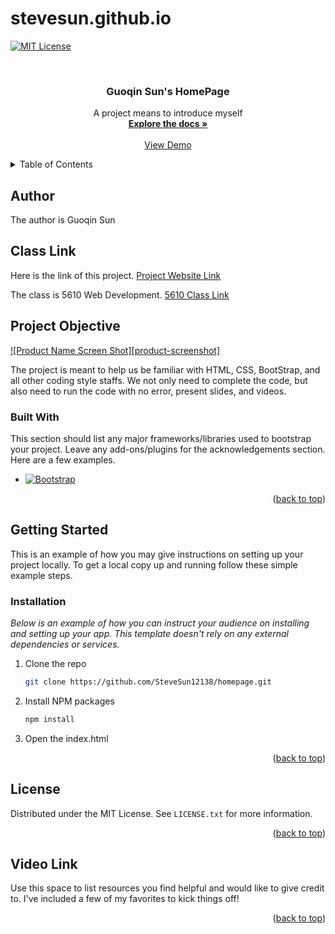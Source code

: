 # stevesun.github.io
<!-- Improved compatibility of back to top link: See: https://github.com/othneildrew/Best-README-Template/pull/73 -->
<a name="readme-top"></a>


[![MIT License][license-shield]][license-url]



<!-- PROJECT LOGO -->
<br />
<div align="center">

  <h3 align="center">Guoqin Sun's HomePage</h3>

  <p align="center">
    A project means to introduce myself
    <br />
    <a href="https://github.com/othneildrew/Best-README-Template"><strong>Explore the docs »</strong></a>
    <br />
    <br />
    <a href="https://stevesun12138.github.io/homepage/">View Demo</a>
    
  </p>
</div>



<!-- TABLE OF CONTENTS -->
<details>
  <summary>Table of Contents</summary>
  <ol>
    <li>
      <a href="#author">Author</a>
    </li>
    <li><a href="#class-link">Class Link</a></li>
    <li><a href="#project-objective">Project Objective</a></li>
    <li><a href="#getting-started">Getting Started</a></li>
    <li><a href="#license">License</a></li>
    <li><a href="#video-link">Video Link</a></li>
  </ol>
</details>

## Author
The author is Guoqin Sun

## Class Link
Here is the link of this project.
 <a href="https://stevesun12138.github.io/homepage/">Project Website Link</a>

The class is 5610 Web Development. <a href="https://stevesun12138.github.io/homepage/">5610 Class Link</a>

## Project Objective

[![Product Name Screen Shot][product-screenshot]](https://example.com)

The project is meant to help us be familiar with HTML, CSS, BootStrap, and all other coding style staffs. We not only need to complete the code, but also need to run the code with no error, present slides, and videos.


### Built With

This section should list any major frameworks/libraries used to bootstrap your project. Leave any add-ons/plugins for the acknowledgements section. Here are a few examples.

* [![Bootstrap][Bootstrap.com]][Bootstrap-url]


<p align="right">(<a href="#readme-top">back to top</a>)</p>



<!-- GETTING STARTED -->
## Getting Started

This is an example of how you may give instructions on setting up your project locally.
To get a local copy up and running follow these simple example steps.

### Installation

_Below is an example of how you can instruct your audience on installing and setting up your app. This template doesn't rely on any external dependencies or services._

1. Clone the repo
   ```sh
   git clone https://github.com/SteveSun12138/homepage.git
   ```
2. Install NPM packages
   ```sh
   npm install
   ```
3. Open the index.html

<p align="right">(<a href="#readme-top">back to top</a>)</p>




<!-- LICENSE -->
## License

Distributed under the MIT License. See `LICENSE.txt` for more information.

<p align="right">(<a href="#readme-top">back to top</a>)</p>




<!-- ACKNOWLEDGMENTS -->
## Video Link

Use this space to list resources you find helpful and would like to give credit to. I've included a few of my favorites to kick things off!


<p align="right">(<a href="#readme-top">back to top</a>)</p>

[license-shield]: https://img.shields.io/github/license/othneildrew/Best-README-Template.svg?style=for-the-badge
[license-url]: https://github.com/othneildrew/Best-README-Template/blob/master/LICENSE.txt
[Bootstrap.com]: https://img.shields.io/badge/Bootstrap-563D7C?style=for-the-badge&logo=bootstrap&logoColor=white
[Bootstrap-url]: https://getbootstrap.com